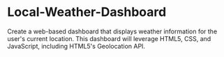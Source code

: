 # Local-Weather-Dashboard
Create a web-based dashboard that displays weather information for the user's current location. This dashboard will leverage HTML5, CSS, and JavaScript, including HTML5's Geolocation API.
